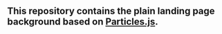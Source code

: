## This repository contains the plain landing page background based on [Particles.js](https://github.com/VincentGarreau/particles.js).
